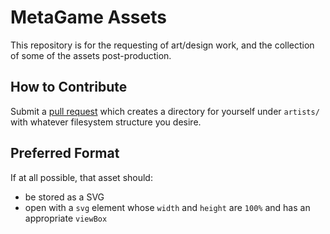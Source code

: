# MetaGame Assets

This repository is for the requesting of art/design work, and the collection of some of the assets post-production.

## How to Contribute

Submit a [pull request](//github.com/MetaFam/assets/pulls) which creates a directory for yourself under `artists/` with whatever filesystem structure you desire.

## Preferred Format

If at all possible, that asset should:

* be stored as a SVG
* open with a `svg` element whose `width` and `height` are `100%` and has an appropriate `viewBox`

